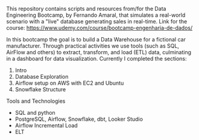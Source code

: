 This repository contains scripts and resources from/for the Data Engineering Bootcamp, by Fernando Amaral, that simulates a real-world scenario with a "live" database generating sales in real-time.
Link for the course: https://www.udemy.com/course/bootcamp-engenharia-de-dados/

In this bootcamp the goal is to build a Data Warehouse for a fictional car manufacturer. Through practical activities we use tools (such as SQL, AirFlow and others) to extract, transform, and load (ETL) data, culminating in a dashboard for data visualization. Currently I completed the sections:
1. Intro
2. Database Exploration
3. Airflow setup on AWS with EC2 and Ubuntu
4. Snowflake Structure


Tools and Technologies
- SQL and python
- PostgreSQL, Airflow, Snowflake, dbt, Looker Studio
- Airflow Incremental Load
- ELT

